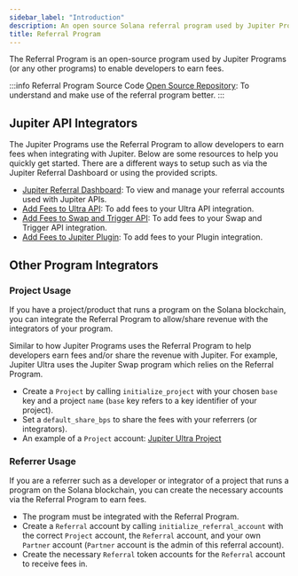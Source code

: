 ```yaml
---
sidebar_label: "Introduction"
description: An open source Solana referral program used by Jupiter Programs (or any other programs) to enable developers to earn fees.
title: Referral Program
---
```


<head>
    <title>Referral Program</title>
    <meta name="twitter:card" content="summary" />
</head>

The Referral Program is an open-source program used by Jupiter Programs (or any other programs) to enable developers to earn fees.

:::info Referral Program Source Code
[Open Source Repository](https://github.com/TeamRaccoons/referral): To understand and make use of the referral program better.
:::

## Jupiter API Integrators

The Jupiter Programs use the Referral Program to allow developers to earn fees when integrating with Jupiter. Below are some resources to help you quickly get started. There are a different ways to setup such as via the Jupiter Referral Dashboard or using the provided scripts.

- [Jupiter Referral Dashboard](https://referral.jup.ag/): To view and manage your referral accounts used with Jupiter APIs.
- [Add Fees to Ultra API](https://dev.jup.ag/docs/ultra-api/add-fees-to-ultra): To add fees to your Ultra API integration.
- [Add Fees to Swap and Trigger API](https://dev.jup.ag/docs/swap-api/add-fees-to-swap): To add fees to your Swap and Trigger API integration.
- [Add Fees to Jupiter Plugin](https://dev.jup.ag/docs/tool-kits/plugin#adding-fees-to-plugin): To add fees to your Plugin integration.

## Other Program Integrators

### Project Usage

If you have a project/product that runs a program on the Solana blockchain, you can integrate the Referral Program to allow/share revenue with the integrators of your program.

Similar to how Jupiter Programs uses the Referral Program to help developers earn fees and/or share the revenue with Jupiter. For example, Jupiter Ultra uses the Jupiter Swap program which relies on the Referral Program.

- Create a `Project` by calling `initialize_project` with your chosen `base` key and a project `name` (`base` key refers to a key identifier of your project).
- Set a `default_share_bps` to share the fees with your referrers (or integrators).
- An example of a `Project` account: [Jupiter Ultra Project](https://solscan.io/account/DkiqsTrw1u1bYFumumC7sCG2S8K25qc2vemJFHyW2wJc)

### Referrer Usage

If you are a referrer such as a developer or integrator of a project that runs a program on the Solana blockchain, you can create the necessary accounts via the Referral Program to earn fees.

- The program must be integrated with the Referral Program.
- Create a `Referral` account by calling `initialize_referral_account` with the correct `Project` account, the `Referral` account, and your own `Partner` account (`Partner` account is the admin of this referral account).
- Create the necessary `Referral` token accounts for the `Referral` account to receive fees in.
